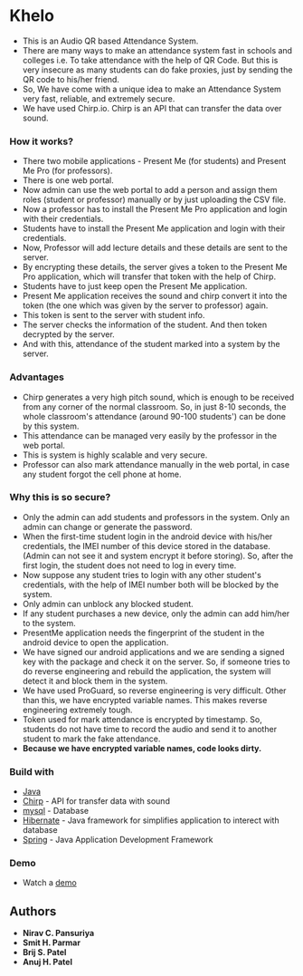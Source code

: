 # Khelo

- This is an Audio QR based Attendance System.
- There are many ways to make an attendance system fast in schools and colleges i.e. To take attendance with the help of QR Code. But this is very insecure as many students can do fake proxies, just by sending the QR code to his/her friend.
- So, We have come with a unique idea to make an Attendance System very fast, reliable, and extremely secure.
- We have used Chirp.io. Chirp is an API that can transfer the data over sound.
 

### How it works?

- There two mobile applications - Present Me (for students) and Present Me Pro (for professors).
- There is one web portal.
- Now admin can use the web portal to add a person and assign them roles (student or professor) manually or by just uploading the CSV file.
- Now a professor has to install the Present Me Pro application and login with their credentials.
- Students have to install the Present Me application and login with their credentials.
- Now, Professor will add lecture details and these details are sent to the server.
- By encrypting these details, the server gives a token to the Present Me Pro application, which will transfer that token with the help of Chirp.
- Students have to just keep open the Present Me application.
- Present Me application receives the sound and chirp convert it into the token (the one which was given by the server to professor) again.
- This token is sent to the server with student info.
- The server checks the information of the student. And then token decrypted by the server.
- And with this, attendance of the student marked into a system by the server.


### Advantages

- Chirp generates a very high pitch sound, which is enough to be received from any corner of the normal classroom. So, in just 8-10 seconds, the whole classroom's attendance (around 90-100 students') can be done by this system.
- This attendance can be managed very easily by the professor in the web portal.
- This is system is highly scalable and very secure.
- Professor can also mark attendance manually in the web portal, in case any student forgot the cell phone at home.


### Why this is so secure?

- Only the admin can add students and professors in the system. Only an admin can change or generate the password.
- When the first-time student login in the android device with his/her credentials, the IMEI number of this device stored in the database. (Admin can not see it and system encrypt it before storing). So, after the first login, the student does not need to log in every time.
- Now suppose any student tries to login with any other student's credentials, with the help of IMEI number both will be blocked by the system.
- Only admin can unblock any blocked student.
- If any student purchases a new device, only the admin can add him/her to the system.
- PresentMe application needs the fingerprint of the student in the android device to open the application.
- We have signed our android applications and we are sending a signed key with the package and check it on the server. So, if someone tries to do reverse engineering and rebuild the application, the system will detect it and block them in the system.
- We have used ProGuard, so reverse engineering is very difficult. Other than this, we have encrypted variable names. This makes reverse engineering extremely tough.
- Token used for mark attendance is encrypted by timestamp. So, students do not have time to record the audio and send it to another student to mark the fake attendance.
- **Because we have encrypted variable names, code looks dirty.**


### Build with

- [Java](https://www.java.com/en/)
- [Chirp](https://github.com/chirp) - API for transfer data with sound
- [mysql](https://www.mysql.com/) - Database
- [Hibernate](https://hibernate.org/) - Java framework for simplifies application to interect with database
- [Spring](https://spring.io/) - Java Application Development Framework


### Demo

- Watch a [demo](https://github.com/niravpansuriya/khelo/blob/master/demo.mp4)


## Authors

* **Nirav C. Pansuriya**
* **Smit H. Parmar**
* **Brij S. Patel**
* **Anuj H. Patel** 
